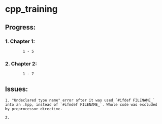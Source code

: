 # cpp_training

## **Progress:** <br /> 
###   	1. Chapter 1: 

			1 - 5 
###   	2. Chapter 2:

			1 - 7 
   		
## Issues:

	1. "Undeclared type name" error after it was used `#ifdef FILENAME_` into an .hpp, instead of `#ifndef FILENAME_`. Whole code was excluded by preprocessor directive.  

	2.	
